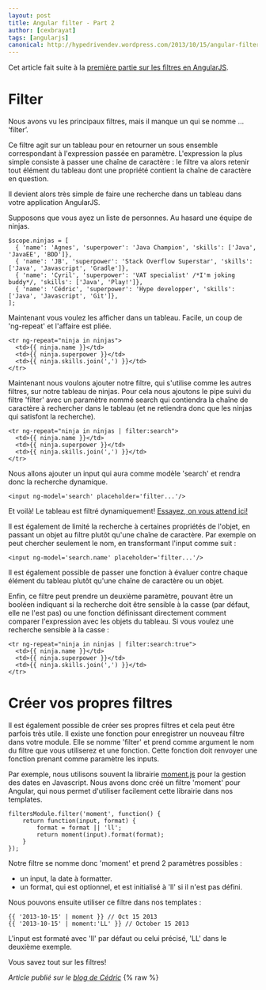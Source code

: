 ```yaml
---
layout: post
title: Angular filter - Part 2
author: [cexbrayat]
tags: [angularjs]
canonical: http://hypedrivendev.wordpress.com/2013/10/15/angular-filter-part-2
---
```


Cet article fait suite à la [première partie sur les filtres en AngularJS](http://blog.ninja-squad.com/2013/06/28/angular-filter-part-1). 

# Filter

Nous avons vu les principaux filtres, mais il manque un qui se nomme … ‘filter’.

Ce filtre agit sur un tableau pour en retourner un sous ensemble correspondant à l'expression passée en paramètre. L'expression la plus simple consiste à passer une chaîne de caractère : le filtre va alors retenir tout élément du tableau dont une propriété contient la chaîne de caractère en question.

Il devient alors très simple de faire une recherche dans un tableau dans votre application AngularJS.

Supposons que vous ayez un liste de personnes. Au hasard une équipe de ninjas.

    $scope.ninjas = [
      { 'name': 'Agnes', 'superpower': 'Java Champion', 'skills': ['Java', 'JavaEE', 'BDD']},
      { 'name': 'JB', 'superpower': 'Stack Overflow Superstar', 'skills': ['Java', 'Javascript', 'Gradle']},
      { 'name': 'Cyril', 'superpower': 'VAT specialist' /*I'm joking buddy*/, 'skills': ['Java', 'Play!']},
      { 'name': 'Cédric', 'superpower': 'Hype developper', 'skills': ['Java', 'Javascript', 'Git']},
    ];

Maintenant vous voulez les afficher dans un tableau. Facile, un coup de 'ng-repeat' et l'affaire est pliée.

    <tr ng-repeat="ninja in ninjas">
      <td>{{ ninja.name }}</td>
      <td>{{ ninja.superpower }}</td>
      <td>{{ ninja.skills.join(',') }}</td>
    </tr>

Maintenant nous voulons ajouter notre filtre, qui s'utilise comme les autres filtres, sur notre tableau de ninjas. Pour cela nous ajoutons le pipe suivi du filtre 'filter' avec un paramètre nommé search qui contiendra la chaîne de caractère à rechercher dans le tableau (et ne retiendra donc que les ninjas qui satisfont la recherche).

    <tr ng-repeat="ninja in ninjas | filter:search">
      <td>{{ ninja.name }}</td>
      <td>{{ ninja.superpower }}</td>
      <td>{{ ninja.skills.join(',') }}</td>
    </tr>

Nous allons ajouter un input qui aura comme modèle 'search' et rendra donc la recherche dynamique.

    <input ng-model='search' placeholder='filter...'/>

Et voilà! Le tableau est filtré dynamiquement! [Essayez, on vous attend ici!](http://embed.plnkr.co/qgaSkx/)

Il est également de limité la recherche à certaines propriétés de l'objet, en passant un objet au filtre plutôt qu'une chaîne de caractère. Par exemple on peut chercher seulement le nom, en transformant l'input comme suit :

    <input ng-model='search.name' placeholder='filter...'/>

Il est également possible de passer une fonction à évaluer contre chaque élément du tableau plutôt qu'une chaîne de caractère ou un objet.

Enfin, ce filtre peut prendre un deuxième paramètre, pouvant être un booléen indiquant si la recherche doit être sensible à la casse (par défaut, elle ne l'est pas) ou une fonction définissant directement comment comparer l'expression avec les objets du tableau. Si vous voulez une recherche sensible à la casse :

    <tr ng-repeat="ninja in ninjas | filter:search:true">
      <td>{{ ninja.name }}</td>
      <td>{{ ninja.superpower }}</td>
      <td>{{ ninja.skills.join(',') }}</td>
    </tr> 

# Créer vos propres filtres

Il est également possible de créer ses propres filtres et cela peut être parfois très utile. Il existe une fonction pour enregistrer un nouveau filtre dans votre module. Elle se nomme 'filter' et prend comme argument le nom du filtre que vous utiliserez et une fonction. Cette fonction doit renvoyer une fonction prenant comme paramètre les inputs.

Par exemple, nous utilisons souvent la librairie [moment.js](http://momentjs.com/) pour la gestion des dates en Javascript. Nous avons donc créé un filtre 'moment' pour Angular, qui nous permet d'utiliser facilement cette librairie dans nos templates.

    filtersModule.filter('moment', function() {
        return function(input, format) {
            format = format || 'll';
            return moment(input).format(format);
        }
    });

Notre filtre se nomme donc 'moment' et prend 2 paramètres possibles :
- un input, la date à formatter.
- un format, qui est optionnel, et est initialisé à 'll' si il n'est pas défini.

Nous pouvons ensuite utiliser ce filtre dans nos templates :
    
    {{ '2013-10-15' | moment }} // Oct 15 2013
    {{ '2013-10-15' | moment:'LL' }} // October 15 2013

L'input est formaté avec 'll' par défaut ou celui précisé, 'LL' dans le deuxième exemple.

Vous savez tout sur les filtres!

_Article publié sur le [blog de Cédric](http://hypedrivendev.wordpress.com/2013/09/30/git-config-les-options-indispensables "Article original sur le blog de Cédric Exbrayat")_
{% raw %}